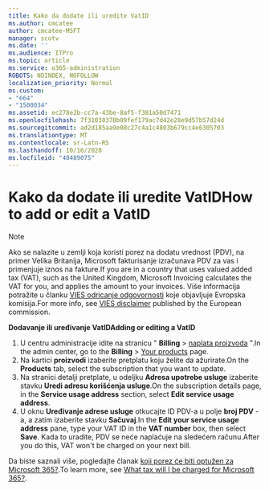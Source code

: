 ```yaml
---
title: Kako da dodate ili uredite VatID
ms.author: cmcatee
author: cmcatee-MSFT
manager: scotv
ms.date: ''
ms.audience: ITPro
ms.topic: article
ms.service: o365-administration
ROBOTS: NOINDEX, NOFOLLOW
localization_priority: Normal
ms.custom:
- "664"
- "1500034"
ms.assetid: ec278e2b-cc7a-43be-8af5-f381a50d7471
ms.openlocfilehash: 7f31038370b09fef179ac7d42e28e9d57b57d24d
ms.sourcegitcommit: ad2d185aa9e08c27c4a1c4803b679cc4e6305703
ms.translationtype: MT
ms.contentlocale: sr-Latn-RS
ms.lasthandoff: 10/16/2020
ms.locfileid: "48489075"
---
```

# <a name="how-to-add-or-edit-a-vatid"></a><span data-ttu-id="65e6a-102">Kako da dodate ili uredite VatID</span><span class="sxs-lookup"><span data-stu-id="65e6a-102">How to add or edit a VatID</span></span>

> [!NOTE]
> <span data-ttu-id="65e6a-103">Ako se nalazite u zemlji koja koristi porez na dodatu vrednost (PDV), na primer Velika Britanija, Microsoft fakturisanje izračunava PDV za vas i primenjuje iznos na fakture.</span><span class="sxs-lookup"><span data-stu-id="65e6a-103">If you are in a country that uses valued added tax (VAT), such as the United Kingdom, Microsoft Invoicing calculates the VAT for you, and applies the amount to your invoices.</span></span> <span data-ttu-id="65e6a-104">Više informacija potražite u članku [VIES odricanje odgovornosti](https://go.microsoft.com/fwlink/p/?LinkID=841741) koje objavljuje Evropska komisija.</span><span class="sxs-lookup"><span data-stu-id="65e6a-104">For more info, see [VIES disclaimer](https://go.microsoft.com/fwlink/p/?LinkID=841741) published by the European commission.</span></span>

<span data-ttu-id="65e6a-105">**Dodavanje ili uređivanje VatID**</span><span class="sxs-lookup"><span data-stu-id="65e6a-105">**Adding or editing a VatID**</span></span>

1. <span data-ttu-id="65e6a-106">U centru administracije idite na stranicu " **Billing** \> [naplata proizvoda](https://go.microsoft.com/fwlink/p/?linkid=842054) ".</span><span class="sxs-lookup"><span data-stu-id="65e6a-106">In the admin center, go to the **Billing** \> [Your products](https://go.microsoft.com/fwlink/p/?linkid=842054) page.</span></span>
2. <span data-ttu-id="65e6a-107">Na kartici **proizvodi** izaberite pretplatu koju želite da ažurirate.</span><span class="sxs-lookup"><span data-stu-id="65e6a-107">On the **Products** tab, select the subscription that you want to update.</span></span>
3. <span data-ttu-id="65e6a-108">Na stranici detalji pretplate, u odeljku **Adresa upotrebe usluge** izaberite stavku **Uredi adresu korišćenja usluge**.</span><span class="sxs-lookup"><span data-stu-id="65e6a-108">On the subscription details page, in the **Service usage address** section, select **Edit service usage address**.</span></span>
4. <span data-ttu-id="65e6a-109">U oknu **Uređivanje adrese usluge** otkucajte ID PDV-a u polje **broj PDV** -a, a zatim izaberite stavku **Sačuvaj**.</span><span class="sxs-lookup"><span data-stu-id="65e6a-109">In the **Edit your service usage address** pane, type your VAT ID in the **VAT number** box, then select **Save**.</span></span> <span data-ttu-id="65e6a-110">Kada to uradite, PDV se neće naplaćuje na sledećem računu.</span><span class="sxs-lookup"><span data-stu-id="65e6a-110">After you do this, VAT won't be charged on your next bill.</span></span>

<span data-ttu-id="65e6a-111">Da biste saznali više, pogledajte članak [koji porez će biti optužen za Microsoft 365?](https://docs.microsoft.com/microsoft-365/commerce/billing-and-payments/tax-information#what-tax-will-i-be-charged).</span><span class="sxs-lookup"><span data-stu-id="65e6a-111">To learn more, see [What tax will I be charged for Microsoft 365?](https://docs.microsoft.com/microsoft-365/commerce/billing-and-payments/tax-information#what-tax-will-i-be-charged).</span></span>